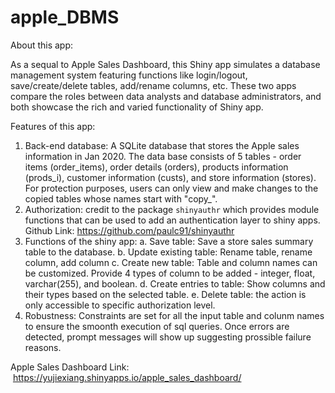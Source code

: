 # apple_DBMS

About this app:

As a sequal to Apple Sales Dashboard, this Shiny app simulates a database management system featuring functions like login/logout, save/create/delete tables, add/rename columns, etc. These two apps compare the roles between data analysts and database administrators, and both showcase the rich and varied functionality of Shiny app.

Features of this app:

1. Back-end database: A SQLite database that stores the Apple sales information in Jan 2020.  The data base consists of 5 tables - order items (order_items), order details (orders), products information (prods_i), customer information (custs), and store information (stores). For protection purposes, users can only view and make changes to the copied tables whose names start with "copy_".
2. Authorization: credit to the package `shinyauthr` which provides module functions that can be used to add an authentication layer to shiny apps. Github Link: https://github.com/paulc91/shinyauthr
3. Functions of the shiny app:
	a. Save table: Save a store sales summary table to the database.
	b. Update existing table: Rename table, rename column, add column
	c. Create new table: Table and column names can be customized. Provide 4 types of column to be added - integer, float, varchar(255), and boolean. 
	d. Create entries to table:  Show columns and their types based on the selected table.
	e. Delete table: the action is only accessible to specific authorization level.
4. Robustness: Constraints are set for all the input table and colunm names to ensure the smoonth execution of sql queries. Once errors are detected, prompt messages will show up suggesting prossible failure reasons. 

Apple Sales Dashboard Link:  https://yujiexiang.shinyapps.io/apple_sales_dashboard/
